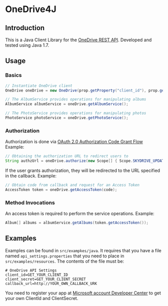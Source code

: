# OneDrive4J

## Introduction

This is a Java Client Library for the [OneDrive REST API](http://msdn.microsoft.com/en-us/library/dn659752.aspx).
Developed and tested using Java 1.7.

## Usage

### Basics
```java
// Instantiate OneDrive client
OneDrive oneDrive = new OneDrive(prop.getProperty("client_id"), prop.getProperty("client_secret"), prop.getProperty("callback_url"));

// The AlbumService provides operations for manipulating albums
AlbumService albumService = oneDrive.getAlbumService();

// The PhotoService provides operations for manipulating photos
PhotoService photoService = oneDrive.getPhotoService();
```

### Authorization
Authorization is done via [OAuth 2.0 Authorization Code Grant Flow](http://msdn.microsoft.com/en-us/library/dn631818.aspx)
Example:
```java
// Obtaining the authorization URL to redirect users to
String authzUrl = oneDrive.authorize(new Scope[] { Scope.SKYDRIVE_UPDATE,  Scope.PHOTOS });
```

If the user grants authorization, they will be redirected to the URL specified in the callback.
Example:
```java
// Obtain code from callback and request for an Access Token
AccessToken token = oneDrive.getAccessToken(code);
```
### Method Invocations
An access token is required to perform the service operations.
Example:
```java
Album[] albums = albumService.getAlbums(token.getAccessToken());
```

## Examples
Examples can be found in ```src/exampkes/java```. It requires that you have a file named ```api_settings.properties``` that you need to place
in ```src/examples/resources```. The contents of the file must be:

```
# OneDrive API Settings
client_id=GET_YOUR_CLIENT_ID
client_secret=GET_YOUR_CLIENT_SECRET
callback_url=http://YOUR_OWN_CALLBACK_URK
```
You need to register your app at [Microsoft account Developer Center](http://go.microsoft.com/fwlink/p/?LinkId=193157) to get your own ClientId and ClientSecret.
